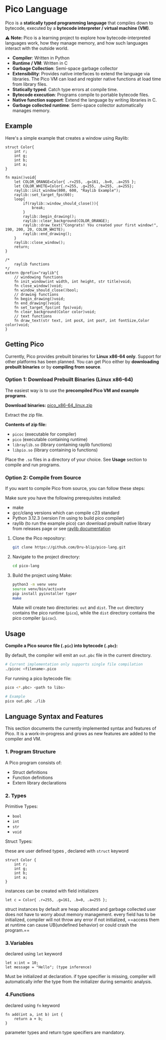 # Pico Language

Pico is a **statically typed programming language** that compiles down to bytecode, executed by a **bytecode interpreter / virtual machine (VM)**.

⚠️ **Note:** Pico is a learning project to explore how bytecode-interpreted languages work, how they manage memory, and how such languages interact with the outside world.

- **Compiler**: Written in Python
- **Runtime / VM**: Written in C
- **Garbage Collection**: Semi-space garbage collector
- **Extensibility**: Provides native interfaces to extend the language via libraries. The Pico VM can load and register native functions at load time from library files.
- **Statically typed**: Catch type errors at compile time.
- **Bytecode execution**: Programs compile to portable bytecode files.
- **Native function support**: Extend the language by writing libraries in C.
- **Garbage collected runtime**: Semi-space collector automatically manages memory.

## Example

Here's a simple example that creates a window using Raylib:

```pico
struct Color{
    int r;
    int g;
    int b;
    int a;
}

fn main()void{
    let COLOR_ORANGE=Color{ .r=255, .g=161, .b=0, .a=255 };
    let COLOR_WHITE=Color{.r=255, .g=255, .b=255, .a=255};
    raylib::init_window(800, 600, "Raylib Example");
    raylib::set_target_fps(60);
    loop{
        if(raylib::window_should_close()){
            break;
        }
        raylib::begin_drawing();
        raylib::clear_background(COLOR_ORANGE);
        raylib::draw_text("Congrats! You created your first window!", 190, 200, 20, COLOR_WHITE);
        raylib::end_drawing();
    }
    raylib::close_window();
    return;
}

/*
    raylib functions
*/
extern @prefix="raylib"{
    // windowing functions
    fn init_window(int width, int height, str title)void;
    fn close_window()void;
    fn window_should_close()bool;
    // drawing functions
    fn begin_drawing()void;
    fn end_drawing()void;
    fn set_target_fps(int fps)void;
    fn clear_background(Color color)void;
    // text functions
    fn draw_text(str text, int posX, int posY, int fontSize,Color color)void;
}
```

## Getting Pico

Currently, Pico provides prebuilt binaries for **Linux x86-64 only**. Support for other platforms has been planned. You can get Pico either by **downloading prebuilt binaries** or by **compiling from source**.

### Option 1: Download Prebuilt Binaries (Linux x86-64)

The easiest way is to use the **precompiled Pico VM and example programs**.

**Download binaries:**
[pico_x86-64_linux.zip](https://github.com/Dru-blip/pico-lang/releases)

Extract the zip file.

**Contents of zip file:**

- `picoc` (executable for compiler)
- `pico` (executable containing runtime)
- `libraylib.so` (library containing raylib functions)
- `libpio.so` (library containing io functions)

Place the `.so` files in a directory of your choice.
See **Usage** section to compile and run programs.

### Option 2: Compile from Source

If you want to compile Pico from source, you can follow these steps:

Make sure you have the following prerequisites installed:

- make
- gcc/clang versions which can compile c23 standard
- Python 3.12.3 (version I'm using to build pico compiler)
- raylib (to run the example pico) can download prebuilt native library from releases page or see [raylib documentation](https://www.raylib.com/)

1. Clone the Pico repository:

   ```bash
   git clone https://github.com/Dru-blip/pico-lang.git
   ```

2. Navigate to the project directory:

   ```bash
   cd pico-lang
   ```

3. Build the project using Make:

   ```bash
   python3 -m venv venv
   source venv/bin/activate
   pip install pyinstaller typer
   make
   ```

   Make will create two directories: `out` and `dist`. The `out` directory contains the pico runtime (`pico`), while the `dist` directory contains the pico compiler (`picoc`).

## Usage

**Compile a Pico source file (`.pic`) into bytecode (`.pbc`):**

By default, the compiler will emit an `out.pbc` file in the current directory.

```bash
# Current implementation only supports single file compilation
./picoc <filename>.pico
```

For running a pico bytecode file:

```bash
pico <*.pbc> <path to libs>

# Example
pico out.pbc ./lib
```

## Language Syntax and Features

This section documents the currently implemented syntax and features of Pico.
It is a work-in-progress and grows as new features are added to the compiler and VM.

### 1. Program Structure

A Pico program consists of:

- Struct definitions
- Function definitions
- Extern library declarations

### 2. Types

Primitive Types:

- `bool`
- `int`
- `str`
- `void`

Struct Types:

these are user defined types , declared with `struct` keyword

```
struct Color {
    int r;
    int g;
    int b;
    int a;
}
```

instances can be created with field initializers

```
let c = Color{ .r=255, .g=161, .b=0, .a=255 };
```

struct instances by default are heap allocated and garbage collected user does not have to worry about memory management.
every field has to be initialized, compiler will not throw any error if not initialized,
==access them at runtime can cause UB(undefined behavior) or could crash the program.==

### 3.Variables

declared using `let` keyword

```
let x:int = 10;
let message = "Hello"; (type inference)
```

Must be initialized at declaration.
if type specifier is missing, compiler will automatically infer the type from the initializer during semantic analysis.

### 4.Functions

declared using `fn` keyword

```
fn add(int a, int b) int {
    return a + b;
}
```

parameter types and return type specifiers are mandatory.
